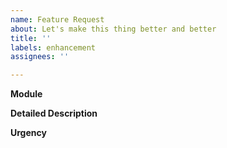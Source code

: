 ```yaml
---
name: Feature Request
about: Let's make this thing better and better
title: ''
labels: enhancement
assignees: ''

---
```


<!--  Hi, thanks for submitting a feature request! Please do the following:

      1. Create a succinct and descriptive title. See other issues for examples.
      2. Fill in as much detail as possible below (you can type below the comment descriptions).
      3. The Dev Team will reach out with any questions and will decide how to prioritize your request. -->

**Module**
<!-- For example on web, Targeting, Turf, etc. or on mobile app List, Map, etc. -->


**Detailed Description**
<!-- Please be as detailed as possible as to what this feature should do and why. -->


**Urgency**
<!-- Scale of 1-3 – 1: Nice to have; 2: Should have ASAP; 3: Active campaign needs now -->

